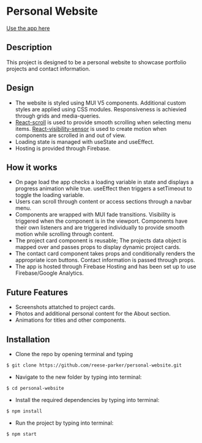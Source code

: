 # Personal Website

[Use the app here](https://reeseparker.com/)



## Description

This project is designed to be a personal website to showcase portfolio projects and contact information.

## Design

* The website is styled using MUI V5 components. Additional custom styles are applied using CSS modules. Responsiveness is achievied through grids and media-queries.
* [React-scroll](https://www.npmjs.com/package/react-scroll) is used to provide smooth scrolling when selecting menu items. [React-visibility-sensor](https://www.npmjs.com/package/react-visibility-sensor) is used to create motion when components are scrolled in and out of view.
* Loading state is managed with useState and useEffect.
* Hosting is provided through Firebase.


## How it works

* On page load the app checks a loading variable in state and displays a progress animation while true. useEffect then triggers a setTimeout to toggle the loading variable. 
* Users can scroll through content or access sections through a navbar menu. 
* Components are wrapped with MUI fade transitions. Visibility is triggered when the component is in the viewport. Components have their own listeners and are triggered individually to provide smooth motion while scrolling through content.
* The project card component is reusable; The projects data object is mapped over and passes props to display dynamic project cards.
* The contact card component takes props and conditionally renders the appropriate icon buttons. Contact information is passed through props.
* The app is hosted through Firebase Hosting and has been set up to use Firebase/Google Analytics.

## Future Features

* Screenshots attatched to project cards.
* Photos and additional personal content for the About section.
* Animations for titles and other components.

## Installation

* Clone the repo by opening terminal and typing

```bash
$ git clone https://github.com/reese-parker/personal-website.git
```

* Navigate to the new folder by typing into terminal:
```bash
$ cd personal-website
```

* Install the required dependencies by typing into terminal:
```bash
$ npm install
```
* Run the project by typing into terminal:
```bash
$ npm start
```